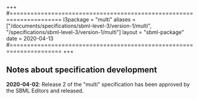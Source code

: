 +++
#=====================================================================
l3package = "multi"
aliases = ["/documents/specifications/sbml-level-3/version-1/multi", "/specifications/sbml-level-3/version-1/multi"]
layout    = "sbml-package"
date      = 2020-04-13
#=====================================================================
+++

## Notes about specification development

**2020-04-02**: Release 2 of the "multi" specification has been approved by the SBML Editors and released.
